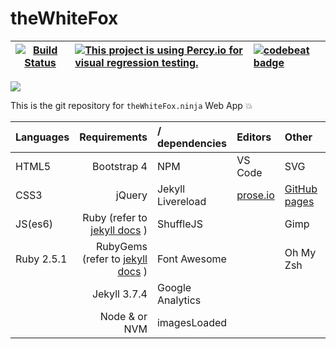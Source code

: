 # theWhiteFox

|[![Build Status](https://semaphoreci.com/api/v1/thewhitefox/thewhitefox/branches/gh-pages/shields_badge.svg)](https://semaphoreci.com/thewhitefox/thewhitefox)| [![This project is using Percy.io for visual regression testing.](https://percy.io/static/images/percy-badge.svg)](https://percy.io)      |    [![codebeat badge](https://codebeat.co/badges/121e5795-b2a2-48c8-b603-5ed2a591a36b)](https://codebeat.co/projects/github-com-thewhitefox-thewhitefox-gh-pages)       |
| ---------- | :--------------------------------------- | :-------------------------- |


![](http://thewhitefox.ninja/img/theWhiteFoxLogo04-GitHub.svg)

This is the git repository for `theWhiteFox.ninja` Web App :boom:

| Languages   | Requirements                            | / dependencies                 | Editors                     | Other | OS |
| ---------- | ---------------------------------------: | :----------------------------- | :-------------------------- | :---- | :-- |
| HTML5      | Bootstrap 4                              | NPM                            | VS Code                     | SVG   | Ubuntu |
| CSS3       | jQuery                                   | Jekyll Livereload              | [prose.io](http://prose.io) | [GitHub pages](http://pages.github.com/)|
| JS(es6)    | Ruby (refer to [jekyll docs](https://jekyllrb.com/docs/) )          | ShuffleJS                      |                             | Gimp |
| Ruby 2.5.1 | RubyGems (refer to [jekyll docs](https://jekyllrb.com/docs/ruby-101/) )         | Font Awesome                   |                             | Oh My Zsh |
|            | Jekyll 3.7.4                             | Google Analytics               |                             | 
|            | Node & or NVM                            | imagesLoaded                   |                             |
  
